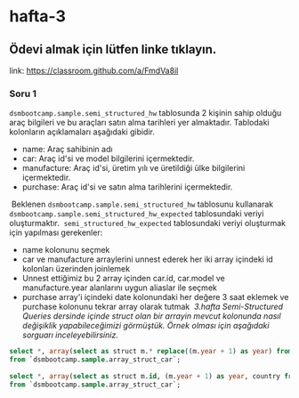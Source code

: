 # hafta-3

## Ödevi almak için lütfen linke tıklayın.

link: https://classroom.github.com/a/FmdVa8il

### Soru 1

`dsmbootcamp.sample.semi_structured_hw` tablosunda 2 kişinin sahip olduğu araç bilgileri ve bu araçları satın alma tarihleri yer almaktadır.
Tablodaki kolonların açıklamaları aşağıdaki gibidir.
​
- name<String>: Araç sahibinin adı
- car<Repeated Record>: Araç id'si ve model bilgilerini içermektedir.
- manufacture<Repeated Record>: Araç id'si, üretim yılı ve üretildiği ülke bilgilerini içermektedir.
- purchase<Repeated Record>: Araç id'si ve satın alma tarihlerini içermektedir. 

​
Beklenen `dsmbootcamp.sample.semi_structured_hw` tablosunu kullanarak `dsmbootcamp.sample.semi_structured_hw_expected` tablosundaki 
veriyi oluşturmaktır. 
​
`semi_structured_hw_expected` tablosundaki veriyi oluşturmak için yapılması gerekenler:
- name kolonunu seçmek
- car ve manufacture arraylerini unnest ederek her iki array içindeki id kolonları üzerinden joinlemek
- Unnest ettiğimiz bu 2 array içinden car.id, car.model ve manufacture.year alanlarını uygun aliaslar ile seçmek
- purchase array'i içindeki date kolonundaki her değere 3 saat eklemek ve purchase kolonunu tekrar array olarak tutmak
​
*3.hafta Semi-Structured Queries dersinde içinde struct olan bir arrayin mevcut kolonunda nasıl değişiklik yapabileceğimizi görmüştük.*
*Örnek olması için aşağıdaki sorguarı inceleyebilirsiniz.*
​
```sql
select *, array(select as struct m.* replace((m.year + 1) as year) from unnest(manufacture) as m) as manufacture_modified  
from `dsmbootcamp.sample.array_struct_car`;  
​
select *, array(select as struct m.id, (m.year + 1) as year, country from unnest(manufacture) as m) as manufacture_modified  
from `dsmbootcamp.sample.array_struct_car`;
```





